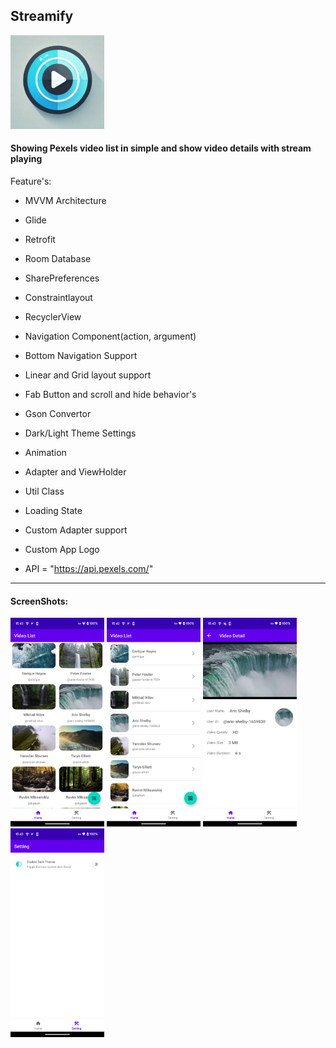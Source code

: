 <h2>Streamify</h2>

<div>
  <img src="https://github.com/Samadihadis/Streamify/blob/main/app/src/main/ic_launcher-playstore.png" width="150">
</div>

<h4>Showing Pexels video list in simple and show video details with stream playing</h4>

Feature's:
- MVVM Architecture
- Glide
- Retrofit
- Room Database
- SharePreferences
- Constraintlayout
- RecyclerView
- Navigation Component(action, argument)
- Bottom Navigation Support
- Linear and Grid layout support
- Fab Button and scroll and hide behavior's
- Gson Convertor
- Dark/Light Theme Settings
- Animation
- Adapter and ViewHolder
- Util Class
- Loading State
- Custom Adapter support
- Custom App Logo

  
-  API = "https://api.pexels.com/"

<hr>

<h4>ScreenShots:</h4>
<div>
  <img src="https://github.com/Samadihadis/Streamify/blob/main/screenshots/Version1_Page1_Video_Grid.png" width="150">
  <img src="https://github.com/Samadihadis/Streamify/blob/main/screenshots/Version1_Page1_Video_List.png" width="150">
  <img src="https://github.com/Samadihadis/Streamify/blob/main/screenshots/Version1_Page2_Video_Detail.png" width="150">
  <img src="https://github.com/Samadihadis/Streamify/blob/main/screenshots/Version1_Page3_Setting.png" width="150">
</div>
